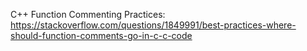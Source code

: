 C++ Function Commenting Practices: https://stackoverflow.com/questions/1849991/best-practices-where-should-function-comments-go-in-c-c-code